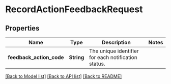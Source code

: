 # RecordActionFeedbackRequest

## Properties

Name | Type | Description | Notes
------------ | ------------- | ------------- | -------------
**feedback_action_code** | **String** | The unique identifier for each notification status. | 

[[Back to Model list]](../README.md#documentation-for-models) [[Back to API list]](../README.md#documentation-for-api-endpoints) [[Back to README]](../README.md)


